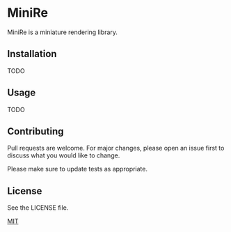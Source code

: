 # MiniRe

MiniRe is a miniature rendering library.

## Installation

TODO

## Usage

TODO

## Contributing

Pull requests are welcome. For major changes, please open an issue first
to discuss what you would like to change.

Please make sure to update tests as appropriate.

## License

See the LICENSE file.

[MIT](https://opensource.org/license/mit)
